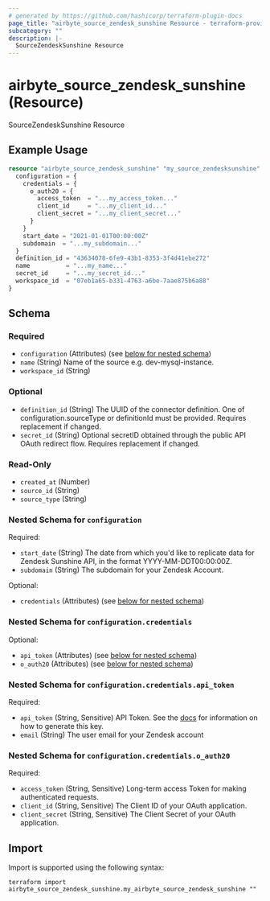 ```yaml
---
# generated by https://github.com/hashicorp/terraform-plugin-docs
page_title: "airbyte_source_zendesk_sunshine Resource - terraform-provider-airbyte"
subcategory: ""
description: |-
  SourceZendeskSunshine Resource
---
```


# airbyte_source_zendesk_sunshine (Resource)

SourceZendeskSunshine Resource

## Example Usage

```terraform
resource "airbyte_source_zendesk_sunshine" "my_source_zendesksunshine" {
  configuration = {
    credentials = {
      o_auth20 = {
        access_token  = "...my_access_token..."
        client_id     = "...my_client_id..."
        client_secret = "...my_client_secret..."
      }
    }
    start_date = "2021-01-01T00:00:00Z"
    subdomain  = "...my_subdomain..."
  }
  definition_id = "43634078-6fe9-43b1-8353-3f4d41ebe272"
  name          = "...my_name..."
  secret_id     = "...my_secret_id..."
  workspace_id  = "07eb1a65-b331-4763-a6be-7aae875b6a88"
}
```

<!-- schema generated by tfplugindocs -->
## Schema

### Required

- `configuration` (Attributes) (see [below for nested schema](#nestedatt--configuration))
- `name` (String) Name of the source e.g. dev-mysql-instance.
- `workspace_id` (String)

### Optional

- `definition_id` (String) The UUID of the connector definition. One of configuration.sourceType or definitionId must be provided. Requires replacement if changed.
- `secret_id` (String) Optional secretID obtained through the public API OAuth redirect flow. Requires replacement if changed.

### Read-Only

- `created_at` (Number)
- `source_id` (String)
- `source_type` (String)

<a id="nestedatt--configuration"></a>
### Nested Schema for `configuration`

Required:

- `start_date` (String) The date from which you'd like to replicate data for Zendesk Sunshine API, in the format YYYY-MM-DDT00:00:00Z.
- `subdomain` (String) The subdomain for your Zendesk Account.

Optional:

- `credentials` (Attributes) (see [below for nested schema](#nestedatt--configuration--credentials))

<a id="nestedatt--configuration--credentials"></a>
### Nested Schema for `configuration.credentials`

Optional:

- `api_token` (Attributes) (see [below for nested schema](#nestedatt--configuration--credentials--api_token))
- `o_auth20` (Attributes) (see [below for nested schema](#nestedatt--configuration--credentials--o_auth20))

<a id="nestedatt--configuration--credentials--api_token"></a>
### Nested Schema for `configuration.credentials.api_token`

Required:

- `api_token` (String, Sensitive) API Token. See the <a href="https://docs.airbyte.com/integrations/sources/zendesk_sunshine">docs</a> for information on how to generate this key.
- `email` (String) The user email for your Zendesk account


<a id="nestedatt--configuration--credentials--o_auth20"></a>
### Nested Schema for `configuration.credentials.o_auth20`

Required:

- `access_token` (String, Sensitive) Long-term access Token for making authenticated requests.
- `client_id` (String, Sensitive) The Client ID of your OAuth application.
- `client_secret` (String, Sensitive) The Client Secret of your OAuth application.

## Import

Import is supported using the following syntax:

```shell
terraform import airbyte_source_zendesk_sunshine.my_airbyte_source_zendesk_sunshine ""
```
